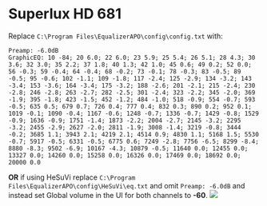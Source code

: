 # Superlux HD 681
Replace `C:\Program Files\EqualizerAPO\config\config.txt` with:
```
Preamp: -6.0dB
GraphicEQ: 10 -84; 20 6.0; 22 6.0; 23 5.9; 25 5.4; 26 5.1; 28 4.3; 30 3.6; 32 3.0; 35 2.2; 37 1.8; 40 1.3; 42 1.0; 45 0.6; 49 0.2; 52 0.0; 56 -0.3; 59 -0.4; 64 -0.4; 68 -0.2; 73 -0.1; 78 -0.3; 83 -0.5; 89 -0.5; 95 -0.6; 102 -1.1; 109 -1.8; 117 -2.4; 125 -2.9; 134 -3.2; 143 -3.4; 153 -3.6; 164 -3.4; 175 -3.2; 188 -2.6; 201 -2.1; 215 -2.4; 230 -2.8; 246 -2.8; 263 -2.7; 282 -2.5; 301 -2.4; 323 -2.2; 345 -2.0; 369 -1.9; 395 -1.8; 423 -1.5; 452 -1.2; 484 -1.0; 518 -0.9; 554 -0.7; 593 -0.5; 635 0.5; 679 0.7; 726 0.4; 777 0.4; 832 0.3; 890 0.2; 952 0.1; 1019 -0.1; 1090 -0.4; 1167 -0.6; 1248 -0.7; 1336 -0.7; 1429 -0.8; 1529 -0.9; 1636 -0.9; 1751 -1.4; 1873 -2.2; 2004 -2.7; 2145 -3.2; 2295 -3.2; 2455 -2.9; 2627 -2.0; 2811 -1.9; 3008 -1.4; 3219 -0.8; 3444 -0.2; 3685 1.1; 3943 2.1; 4219 2.1; 4514 0.9; 4830 1.1; 5168 1.5; 5530 -0.7; 5917 -0.5; 6331 -0.5; 6775 0.6; 7249 -2.8; 7756 -6.5; 8299 -8.4; 8880 -8.3; 9502 -6.9; 10167 -4.3; 10879 -0.5; 11640 0.0; 12455 0.0; 13327 0.0; 14260 0.0; 15258 0.0; 16326 0.0; 17469 0.0; 18692 0.0; 20000 0.0
```
**OR** if using HeSuVi replace `C:\Program Files\EqualizerAPO\config\HeSuVi\eq.txt` and omit `Preamp: -6.0dB` and instead set Global volume in the UI for both channels to **-60**.
![](https://raw.githubusercontent.com/jaakkopasanen/AutoEq/master/results/Headphone.com/innerfidelity/onear/Superlux%20HD%20681/Superlux%20HD%20681.png)